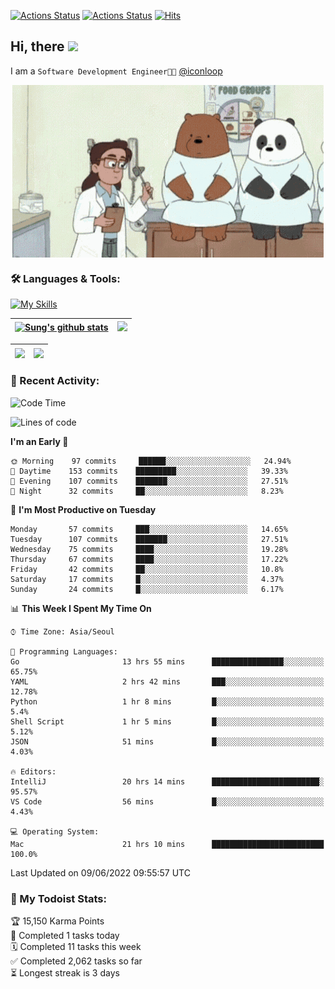 
[![Actions Status](https://github.com/ddok2/ddok2/workflows/Todoist%20Readme/badge.svg)](https://github.com/ddok2/ddok2/actions)
[![Actions Status](https://github.com/ddok2/ddok2/workflows/wakatime-stats/badge.svg)](https://github.com/ddok2/ddok2/actions)
[![Hits](https://hits.seeyoufarm.com/api/count/incr/badge.svg?url=https%3A%2F%2Fgithub.com%2Fddok2&count_bg=%23FF9595&title_bg=%23555555&icon=github.svg&icon_color=%23FFFFFF&title=hits&edge_flat=false)](https://hits.seeyoufarm.com)

<!-- ![visitors](https://visitor-badge.laobi.icu/badge?page_id=ddok2.ddok2) -->
## Hi, there <img src="https://raw.githubusercontent.com/MartinHeinz/MartinHeinz/master/wave.gif" width="25px">

I am a `Software Development Engineer🧑‍💻` [@iconloop](https://github.com/iconloop)


<p align="center">
    <img align="center" alt="GIF" src="img/debugging.gif" />
</p>


### 🛠 Languages & Tools:

[![My Skills](https://skillicons.dev/icons?i=go,js,ts,py,express,react,svelte,jquery,pug,mongodb,mysql,redis,aws,docker,kubernetes)](https://skillicons.dev)


| <a href="https://github.com/ddok2"><img align="center" src="https://github-readme-stats.vercel.app/api?username=ddok2&show_icons=true&include_all_commits=true&count_private=true&theme=buefy&hide_border=true" alt="Sung's github stats" /></a> | <a href="https://github.com/ddok2"><img src="http://github-readme-streak-stats.herokuapp.com?user=ddok2&hide_border=true" /></a> |
| ------------- |------------- |


| <a href="https://github.com/ddok2"><img align="center" src="https://github-readme-stats.vercel.app/api/top-langs/?username=ddok2&theme=buefy&hide=html,css&hide_border=true width=50%" /></a> | <a href="https://github.com/ddok2"><img align="center" src="https://activity-graph.herokuapp.com/graph?username=ddok2&theme=github&hide_border=true" height="250" /></a> |
| ------------- |--------------------------------------------------------------------------------------------------------------------------------------------------------------------------|


<!-- <details open>
    <summary>📈 My GitHub Stats</summary>
    <p align="center">
        <a href="https://github.com/ddok2">
            <img align="center" src="https://github-readme-stats.vercel.app/api?username=ddok2&show_icons=true&include_all_commits=true&count_private=true&theme=buefy&hide_border=true" alt="Sung's github stats" />
        </a>
    </p>
</details>
<details>
    <summary>💬 Top Languages</summary>
    <p align="center"> 
        <a href="https://github.com/ddok2">
            <img align="center" src="https://github-readme-stats.vercel.app/api/top-langs/?username=ddok2&layout=compact&theme=buefy&hide=html,css&hide_border=true" />
        </a>
    </p>
</details> -->


### 🌈 Recent Activity:
<!--START_SECTION:waka-->
![Code Time](http://img.shields.io/badge/Code%20Time-0%20secs-blue)

![Lines of code](https://img.shields.io/badge/From%20Hello%20World%20I%27ve%20Written-272%20Thousand%20lines%20of%20code-blue)

**I'm an Early 🐤** 

```text
🌞 Morning    97 commits     ██████░░░░░░░░░░░░░░░░░░░   24.94% 
🌆 Daytime    153 commits    █████████░░░░░░░░░░░░░░░░   39.33% 
🌃 Evening    107 commits    ███████░░░░░░░░░░░░░░░░░░   27.51% 
🌙 Night      32 commits     ██░░░░░░░░░░░░░░░░░░░░░░░   8.23%

```
📅 **I'm Most Productive on Tuesday** 

```text
Monday       57 commits     ███░░░░░░░░░░░░░░░░░░░░░░   14.65% 
Tuesday      107 commits    ███████░░░░░░░░░░░░░░░░░░   27.51% 
Wednesday    75 commits     ████░░░░░░░░░░░░░░░░░░░░░   19.28% 
Thursday     67 commits     ████░░░░░░░░░░░░░░░░░░░░░   17.22% 
Friday       42 commits     ██░░░░░░░░░░░░░░░░░░░░░░░   10.8% 
Saturday     17 commits     █░░░░░░░░░░░░░░░░░░░░░░░░   4.37% 
Sunday       24 commits     █░░░░░░░░░░░░░░░░░░░░░░░░   6.17%

```


📊 **This Week I Spent My Time On** 

```text
⌚︎ Time Zone: Asia/Seoul

💬 Programming Languages: 
Go                       13 hrs 55 mins      ████████████████░░░░░░░░░   65.75% 
YAML                     2 hrs 42 mins       ███░░░░░░░░░░░░░░░░░░░░░░   12.78% 
Python                   1 hr 8 mins         █░░░░░░░░░░░░░░░░░░░░░░░░   5.4% 
Shell Script             1 hr 5 mins         █░░░░░░░░░░░░░░░░░░░░░░░░   5.12% 
JSON                     51 mins             █░░░░░░░░░░░░░░░░░░░░░░░░   4.03%

🔥 Editors: 
IntelliJ                 20 hrs 14 mins      ████████████████████████░   95.57% 
VS Code                  56 mins             █░░░░░░░░░░░░░░░░░░░░░░░░   4.43%

💻 Operating System: 
Mac                      21 hrs 10 mins      █████████████████████████   100.0%

```


 Last Updated on 09/06/2022 09:55:57 UTC
<!--END_SECTION:waka-->

### 🚧 My Todoist Stats:
<!-- TODO-IST:START -->
🏆  15,150 Karma Points           
🌸  Completed 1 tasks today           
🗓  Completed 11 tasks this week           
✅  Completed 2,062 tasks so far           
⏳  Longest streak is 3 days
<!-- TODO-IST:END -->


